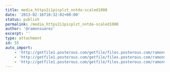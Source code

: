 ```yaml
---
title: media_https2i1picplzt_nntda-scaled1000
date: '2013-02-16T10:32:02+00:00'
status: publish
permalink: /media_https2i1picplzt_nntda-scaled1000
author: '@ramonsuarez'
excerpt: ''
type: attachment
id: 55
auto_import:
    - 'http://getfile1.posterous.com/getfile/files.posterous.com/ramonsuarez/fcCtcqlwIjsnAishurrcareeccelyrHGuBdcIAGbnBHotooicDJtDyGreJHJ/media_https2i1picplzt_nntda.jpg.scaled1000.jpg'
    - 'http://getfile1.posterous.com/getfile/files.posterous.com/ramonsuarez/fcCtcqlwIjsnAishurrcareeccelyrHGuBdcIAGbnBHotooicDJtDyGreJHJ/media_https2i1picplzt_nntda.jpg.scaled1000.jpg'
    - 'http://getfile1.posterous.com/getfile/files.posterous.com/ramonsuarez/fcCtcqlwIjsnAishurrcareeccelyrHGuBdcIAGbnBHotooicDJtDyGreJHJ/media_https2i1picplzt_nntda.jpg.scaled1000.jpg'
---
```

<!DOCTYPE html PUBLIC "-//W3C//DTD HTML 4.0 Transitional//EN" "http://www.w3.org/TR/REC-html40/loose.dtd">
<?xml encoding="UTF-8">
